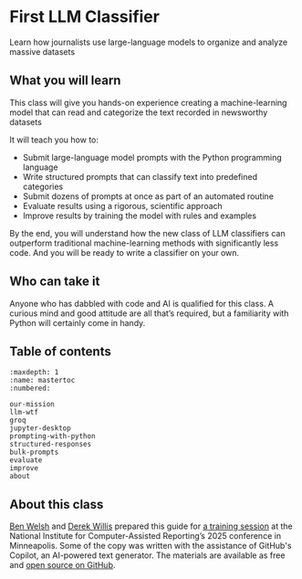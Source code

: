 # First LLM Classifier

Learn how journalists use large-language models to organize and analyze massive datasets

## What you will learn

This class will give you hands-on experience creating a machine-learning model that can read and categorize the text recorded in newsworthy datasets

It will teach you how to:

* Submit large-language model prompts with the Python programming language
* Write structured prompts that can classify text into predefined categories
* Submit dozens of prompts at once as part of an automated routine
* Evaluate results using a rigorous, scientific approach
* Improve results by training the model with rules and examples

By the end, you will understand how the new class of LLM classifiers can outperform traditional machine-learning methods with significantly less code. And you will be ready to write a classifier on your own.

## Who can take it

Anyone who has dabbled with code and AI is qualified for this class. A curious mind and good attitude are all that’s required, but a familiarity with Python will certainly come in handy.

## Table of contents

```{toctree}
:maxdepth: 1
:name: mastertoc
:numbered:

our-mission
llm-wtf
groq
jupyter-desktop
prompting-with-python
structured-responses
bulk-prompts
evaluate
improve
about
```

## About this class

[Ben Welsh](https://palewi.re/who-is-ben-welsh/) and [Derek Willis](https://thescoop.org/about/) prepared this guide for [a training session](https://schedules.ire.org/nicar-2025/index.html#2045) at the National Institute for Computer-Assisted Reporting’s 2025 conference in Minneapolis. Some of the copy was written with the assistance of GitHub's Copilot, an AI-powered text generator. The materials are available as free and [open source on GitHub](https://github.com/palewire/first-llm-classifier).
